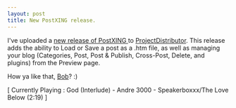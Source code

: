 ```yaml
---
layout: post
title: New PostXING release.
---
```

<p>I've uploaded a <a href="http://PostXING.url123.com/v1.1.5012.1">new release 
of PostXING </a>to <a href="http://projectdistributor.net">ProjectDistributor</a>. This release adds 
the ability to Load or Save a post as a .htm file, as well as managing your blog 
(Categories, Post, Post &amp; Publish, Cross-Post, Delete, and plugins) from the 
Preview page.</p>
<p>How ya like that, <a href="http://yexley.net/blogs/bob/">Bob</a>? :)</p>
<p class="media">[ Currently Playing : God (Interlude) - Andre 3000 - 
Speakerboxxx/The Love Below (2:19) ]</p>